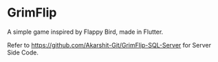 # GrimFlip
A simple game inspired by Flappy Bird, made in Flutter.

Refer to https://github.com/Akarshit-Git/GrimFlip-SQL-Server for Server Side Code.
